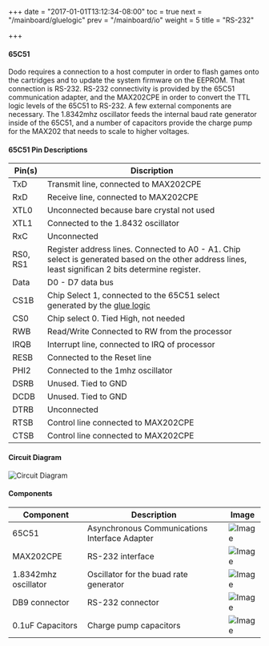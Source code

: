 +++
date = "2017-01-01T13:12:34-08:00"
toc = true
next = "/mainboard/gluelogic"
prev = "/mainboard/io"
weight = 5
title = "RS-232"

+++

#### 65C51

Dodo requires a connection to a host computer in order to flash games onto the cartridges and to update the system firmware on the EEPROM. That connection is RS-232. RS-232 connectivity is provided by the 65C51 communication adapter, and the MAX202CPE in order to convert the TTL logic levels of the 65C51 to RS-232. A few external components are necessary. The 1.8342mhz oscillator feeds the internal baud rate generator inside of the 65C51, and a number of capacitors provide the charge pump for the MAX202 that needs to scale to higher voltages.

#### 65C51 Pin Descriptions

| Pin(s)      | Discription                 |
| ----------- | --------------------------- |
| TxD         | Transmit line, connected to MAX202CPE
| RxD         | Receive line, connected to MAX202CPE
| XTL0        | Unconnected because bare crystal not used
| XTL1        | Connected to the 1.8432 oscillator
| RxC         | Unconnected
| RS0, RS1    | Register address lines. Connected to A0 - A1. Chip select is generated based on the other address lines, least significan 2 bits determine register.
| Data        | D0 - D7 data bus
| CS1B        | Chip Select 1, connected to the 65C51 select generated by the [glue logic](/mainboard/gluelogic)
| CS0         | Chip select 0. Tied High, not needed
| RWB         | Read/Write Connected to RW from the processor
| IRQB        | Interrupt line, connected to IRQ of processor
| RESB        | Connected to the Reset line
| PHI2        | Connected to the 1mhz oscillator
| DSRB        | Unused. Tied to GND
| DCDB        | Unused. Tied to GND
| DTRB        | Unconnected
| RTSB        | Control line connected to MAX202CPE
| CTSB        | Control line connected to MAX202CPE


#### Circuit Diagram

![Circuit Diagram](/rs232.png?width=50%)

#### Components

| Component                | Description                                   | Image                    |
| ------------------------ | --------------------------------------------- | ------------------------ |
| 65C51                    | Asynchronous Communications Interface Adapter | ![Image](/65C51.jpg?height=100px)
| MAX202CPE                | RS-232 interface                              | ![Image](/MAX202CPE.jpg?height=100px)
| 1.8342mhz oscillator     | Oscillator for the buad rate generator        | ![Image](/1_8432mhz.jpg?height=100px)
| DB9 connector            | RS-232 connector                              | ![Image](/db9.jpg?height=100px)
| 0.1uF Capacitors         | Charge pump capacitors                        | ![Image](/0_1uF.jpg?height=100px)
